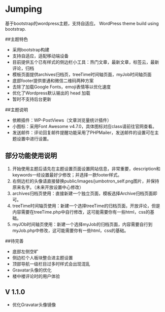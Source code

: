 # Jumping
基于bootstrap的wordpress主题，支持自适应。
WordPress theme build using bootstrap.

##主题特色
* 采用bootstrap构建
* 支持自适应，适配移动端设备
* 目前提供五个已有样式的侧边栏小工具：热门文章，最新文章，标签云，最新评论，归档
* 模板页面提供archives归档页，treeTime时间轴页面，myJob时间轴页面
* 底部footer提供普通和微信二维码两种方案
* 去除了加载Google Fonts，emoji表情等以优化速度
* 优化了Wordpress默认输出的 head 加载
* 暂时不支持后台更新

##主题说明
* 依赖插件：WP-PostViews（文章浏览量统计插件）
* 小图标：采用Font Awesome v4.7.0，具体图标对应class请前往官网查看。
* 发送邮件：评论回复邮件提醒功能采用了PHPMailer，发送邮件的设置可在主题设置中进行设置。

## 部分功能使用说明
1. 开始使用主题后请先在主题设置页面设置网站信息，非常重要，description和keywords一经设置最好少修改；并选择一款footer样式。
2. 右侧边栏的头像请直接替换public/images/jumbotron_self.png图片，并保持原来名字。（未来开放设置中心修改）
3. archives归档页使用：直接新建一个独立页面，模板选择Archive归档页面即可。
4. treeTime时间轴页使用：新建一个选择treeTime的归档页面，开放评论，但是内容需要在treeTime.php中自行修改，这可能需要你有一些html，css的基础。
5. myJOb时间轴页使用：新建一个选择myJob的归档页面，内容需要自行到myJob.php中修改，这可能需要你有一些html，css的基础。

##待完善
* 底部左侧空旷
* 侧边栏个人板块整合进主题设置
* 顶部导航一级栏目过多时样式会出现混乱
* Gravatar头像的优化
* 楼中楼评论时的用户体验

## V 1.1.0
* 优化Gravatar头像镜像